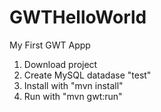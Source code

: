 # GWTHelloWorld
My First GWT Appp
1) Download project
2) Create MySQL datadase "test"
3) Install with "mvn install"
4) Run with "mvn gwt:run"
